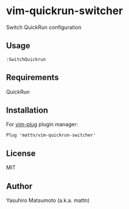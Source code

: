 # vim-quickrun-switcher

Switch QuickRun configuration

## Usage

```
:SwitchQuickrun
```

## Requirements

QuickRun

## Installation

For [vim-plug](https://github.com/junegunn/vim-plug) plugin manager:

```viml
Plug 'mattn/vim-quickrun-switcher'
```

## License

MIT

## Author

Yasuhiro Matsumoto (a.k.a. mattn)
